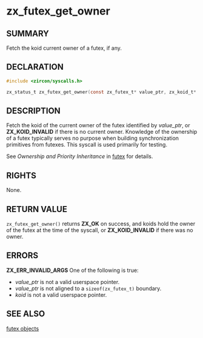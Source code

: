 # zx_futex_get_owner

## SUMMARY

<!-- Contents of this heading updated by update-docs-from-fidl, do not edit. -->

Fetch the koid current owner of a futex, if any.

## DECLARATION

<!-- Contents of this heading updated by update-docs-from-fidl, do not edit. -->

```c
#include <zircon/syscalls.h>

zx_status_t zx_futex_get_owner(const zx_futex_t* value_ptr, zx_koid_t* koid);
```

## DESCRIPTION

Fetch the koid of the current owner of the futex identified by *value_ptr*, or
**ZX_KOID_INVALID** if there is no current owner.  Knowledge of the ownership of
a futex typically serves no purpose when building synchronization primitives
from futexes.  This syscall is used primarily for testing.

See *Ownership and Priority Inheritance* in [futex](/docs/reference/kernel_objects/futex.md) for
details.

## RIGHTS

<!-- Contents of this heading updated by update-docs-from-fidl, do not edit. -->

None.

## RETURN VALUE

`zx_futex_get_owner()` returns **ZX_OK** on success, and koids hold the owner of
the futex at the time of the syscall, or **ZX_KOID_INVALID** if there was no
owner.

## ERRORS

**ZX_ERR_INVALID_ARGS**  One of the following is true:

+ *value_ptr* is not a valid userspace pointer.
+ *value_ptr* is not aligned to a `sizeof(zx_futex_t)` boundary.
+ *koid* is not a valid userspace pointer.

## SEE ALSO


[futex objects](/docs/reference/kernel_objects/futex.md)
